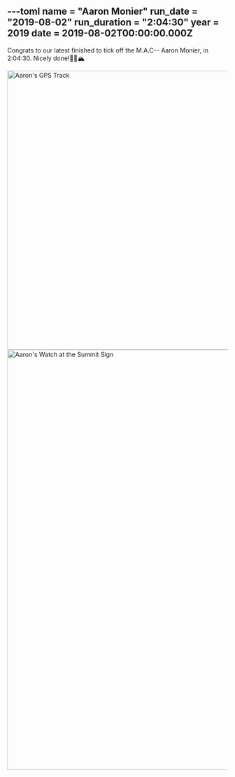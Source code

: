 ---toml
name = "Aaron Monier"
run_date = "2019-08-02"
run_duration = "2:04:30"
year = 2019
date = 2019-08-02T00:00:00.000Z
---

Congrats to our latest finished to tick off the M.A.C-- Aaron Monier, in 2:04:30. Nicely done!🏃‍♂️🏔

<img src="/assets/images/uploads/monier-2019-strava.jpg" alt="Aaron's GPS Track" width="638" height="638" class="img-fluid">
<img src="/assets/images/uploads/monier-2019.jpg" alt="Aaron's Watch at the Summit Sign" width="1280" height="960" class="img-fluid">


